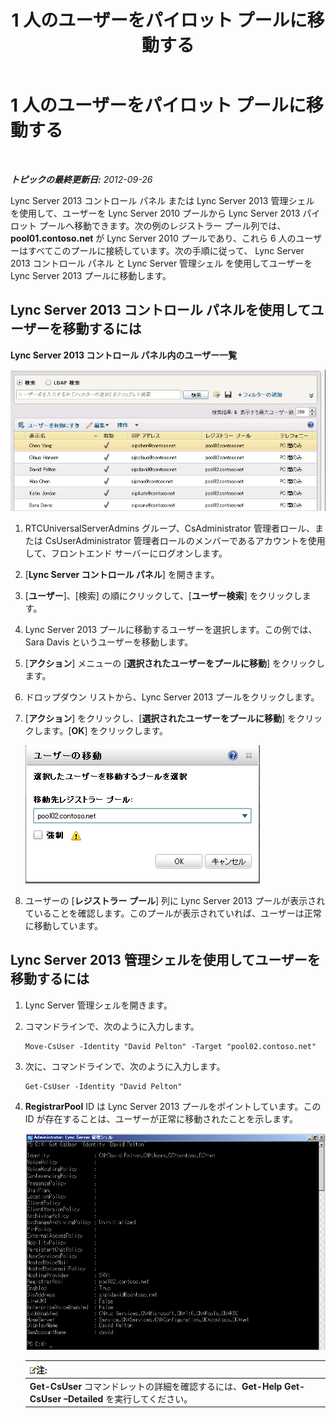 ﻿---
title: 1 人のユーザーをパイロット プールに移動する
TOCTitle: 1 人のユーザーをパイロット プールに移動する
ms:assetid: e9de81a8-40dd-4446-81e7-a2b810eaea50
ms:mtpsurl: https://technet.microsoft.com/ja-jp/library/JJ205401(v=OCS.15)
ms:contentKeyID: 48273916
ms.date: 05/19/2016
mtps_version: v=OCS.15
ms.translationtype: HT
---

# 1 人のユーザーをパイロット プールに移動する

 

_**トピックの最終更新日:** 2012-09-26_

Lync Server 2013 コントロール パネル または Lync Server 2013 管理シェル を使用して、ユーザーを Lync Server 2010 プールから Lync Server 2013 パイロット プールへ移動できます。次の例のレジストラー プール列では、 **pool01.contoso.net** が Lync Server 2010 プールであり、これら 6 人のユーザーはすべてこのプールに接続しています。次の手順に従って、 Lync Server 2013 コントロール パネル と Lync Server 管理シェル を使用してユーザーを Lync Server 2013 プールに移動します。

## Lync Server 2013 コントロール パネルを使用してユーザーを移動するには

**Lync Server 2013 コントロール パネル内のユーザー一覧**

![Lync Server コントロール パネル、\[ユーザーの移動\] ダイアログ ボックス](images/JJ205401.a2bce284-0392-4db3-9bb2-9f12699738e7(OCS.15).jpg "Lync Server コントロール パネル、[ユーザーの移動] ダイアログ ボックス")

1.  RTCUniversalServerAdmins グループ、CsAdministrator 管理者ロール、または CsUserAdministrator 管理者ロールのメンバーであるアカウントを使用して、フロントエンド サーバーにログオンします。

2.  \[**Lync Server コントロール パネル**\] を開きます。

3.  \[**ユーザー**\]、\[検索\] の順にクリックして、\[**ユーザー検索**\] をクリックします。

4.  Lync Server 2013 プールに移動するユーザーを選択します。この例では、Sara Davis というユーザーを移動します。

5.  \[**アクション**\] メニューの \[**選択されたユーザーをプールに移動**\] をクリックします。

6.  ドロップダウン リストから、Lync Server 2013 プールをクリックします。

7.  \[**アクション**\] をクリックし、\[**選択されたユーザーをプールに移動**\] をクリックします。\[**OK**\] をクリックします。
    
    ![\[ユーザーの移動\]、\[移動先レジストラー プール\] ダイアログ ボックス](images/JJ205401.8a375003-dc00-4541-b578-4d88f2010601(OCS.15).png "[ユーザーの移動]、[移動先レジストラー プール] ダイアログ ボックス")  

8.  ユーザーの \[**レジストラー プール**\] 列に Lync Server 2013 プールが表示されていることを確認します。このプールが表示されていれば、ユーザーは正常に移動しています。

## Lync Server 2013 管理シェルを使用してユーザーを移動するには

1.  Lync Server 管理シェルを開きます。

2.  コマンドラインで、次のように入力します。
    
        Move-CsUser -Identity "David Pelton" -Target "pool02.contoso.net"

3.  次に、コマンドラインで、次のように入力します。
    
        Get-CsUser -Identity "David Pelton"

4.  **RegistrarPool** ID は Lync Server 2013 プールをポイントしています。この ID が存在することは、ユーザーが正常に移動されたことを示します。
    
    ![Identity フィルターを使用した Get-CsUser コマンドレットの出力](images/JJ205401.bc5d4672-8068-4475-b882-dbd305c801a9(OCS.15).jpg "Identity フィルターを使用した Get-CsUser コマンドレットの出力")  
    
    <table>
    <thead>
    <tr class="header">
    <th><img src="images/Gg412781.note(OCS.15).gif" title="note" alt="note" />注:</th>
    </tr>
    </thead>
    <tbody>
    <tr class="odd">
    <td><strong>Get-CsUser</strong> コマンドレットの詳細を確認するには、<strong>Get-Help Get-CsUser –Detailed</strong> を実行してください。</td>
    </tr>
    </tbody>
    </table>

